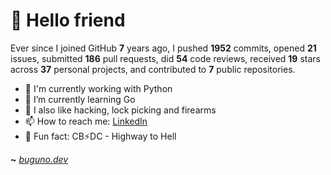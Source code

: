 # 🤖 Hello friend

Ever since I joined GitHub **7** years ago, I pushed **1952** commits, opened **21** issues, submitted **186** pull requests, did **54** code reviews, received **19** stars across **37** personal projects, and contributed to **7** public repositories.

- 🐍 I'm currently working with Python
- 🌱 I’m currently learning Go
- 🔭 I also like hacking, lock picking and firearms
- 📫 How to reach me: [LinkedIn](https://www.linkedin.com/in/brunodesouzabezerra/)
- 🤡 Fun fact: CB⚡DC - Highway to Hell

**~** [_buguno.dev_](https://buguno.dev)

